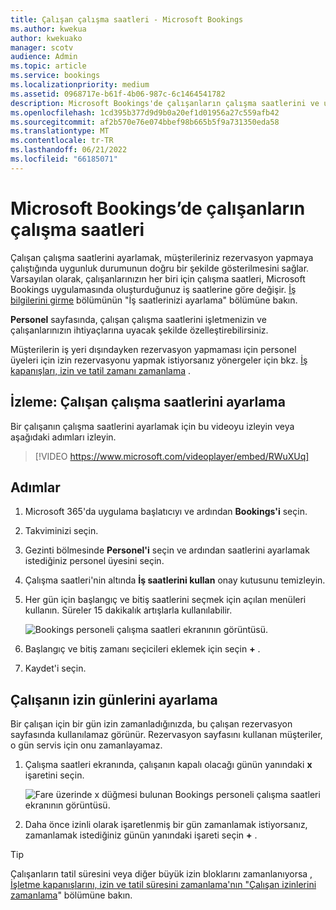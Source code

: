 ```yaml
---
title: Çalışan çalışma saatleri - Microsoft Bookings
ms.author: kwekua
author: kwekuako
manager: scotv
audience: Admin
ms.topic: article
ms.service: bookings
ms.localizationpriority: medium
ms.assetid: 0968717e-b61f-4b06-987c-6c1464541782
description: Microsoft Bookings'de çalışanların çalışma saatlerini ve uygunluk durumunu ayarlayın.
ms.openlocfilehash: 1cd395b377d9d9b0a20ef1d01956a27c559afb42
ms.sourcegitcommit: af2b570e76e074bbef98b665b5f9a731350eda58
ms.translationtype: MT
ms.contentlocale: tr-TR
ms.lasthandoff: 06/21/2022
ms.locfileid: "66185071"
---
```

# <a name="employee-working-hours-in-microsoft-bookings"></a>Microsoft Bookings’de çalışanların çalışma saatleri

Çalışan çalışma saatlerini ayarlamak, müşterileriniz rezervasyon yapmaya çalıştığında uygunluk durumunun doğru bir şekilde gösterilmesini sağlar. Varsayılan olarak, çalışanlarınızın her biri için çalışma saatleri, Microsoft Bookings uygulamasında oluşturduğunuz iş saatlerine göre değişir. [İş bilgilerini girme](enter-business-information.md) bölümünün "İş saatlerinizi ayarlama" bölümüne bakın.

**Personel** sayfasında, çalışan çalışma saatlerini işletmenizin ve çalışanlarınızın ihtiyaçlarına uyacak şekilde özelleştirebilirsiniz.

Müşterilerin iş yeri dışındayken rezervasyon yapmaması için personel üyeleri için izin rezervasyonu yapmak istiyorsanız yönergeler için bkz. [İş kapanışları, izin ve tatil zamanı zamanlama](schedule-closures-time-off-vacation.md) .

## <a name="watch-set-employee-working-hours"></a>İzleme: Çalışan çalışma saatlerini ayarlama

Bir çalışanın çalışma saatlerini ayarlamak için bu videoyu izleyin veya aşağıdaki adımları izleyin.

> [!VIDEO https://www.microsoft.com/videoplayer/embed/RWuXUq]

## <a name="steps"></a>Adımlar

1. Microsoft 365'da uygulama başlatıcıyı ve ardından **Bookings'i** seçin.

1. Takviminizi seçin.

1. Gezinti bölmesinde **Personel'i** seçin ve ardından saatlerini ayarlamak istediğiniz personel üyesini seçin.

1. Çalışma saatleri'nin altında **İş saatlerini kullan** onay kutusunu temizleyin.

1. Her gün için başlangıç ve bitiş saatlerini seçmek için açılan menüleri kullanın. Süreler 15 dakikalık artışlarla kullanılabilir.

   ![Bookings personeli çalışma saatleri ekranının görüntüsü.](../media/bookings-staff-hours.png)

1. Başlangıç ve bitiş zamanı seçicileri eklemek için seçin **+** .

1. Kaydet'i seçin.

## <a name="set-an-employees-days-off"></a>Çalışanın izin günlerini ayarlama

Bir çalışan için bir gün izin zamanladığınızda, bu çalışan rezervasyon sayfasında kullanılamaz görünür. Rezervasyon sayfasını kullanan müşteriler, o gün servis için onu zamanlayamaz.

1. Çalışma saatleri ekranında, çalışanın kapalı olacağı günün yanındaki **x** işaretini seçin.

   ![Fare üzerinde x düğmesi bulunan Bookings personeli çalışma saatleri ekranının görüntüsü.](../media/bookings-staff-time-off.png)

1. Daha önce izinli olarak işaretlenmiş bir gün zamanlamak istiyorsanız, zamanlamak istediğiniz günün yanındaki işareti seçin **+** .

> [!TIP]
> Çalışanların tatil süresini veya diğer büyük izin bloklarını zamanlanıyorsa [, İşletme kapanışlarını, izin ve tatil süresini zamanlama'nın "Çalışan izinlerini zamanlama](schedule-closures-time-off-vacation.md#schedule-employee-time-off)" bölümüne bakın.
